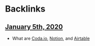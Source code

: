 
# Backlinks
## [January 5th, 2020](<January 5th, 2020.md>)
- What are [Coda.io](<Coda.io.md>), [Notion](<Notion.md>), and [Airtable](<Airtable.md>)

